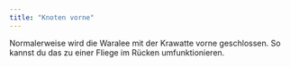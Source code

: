 ```yaml
---
title: "Knoten vorne"
---
```


Normalerweise wird die Waralee mit der Krawatte vorne geschlossen. So kannst du das zu einer Fliege im Rücken umfunktionieren.
